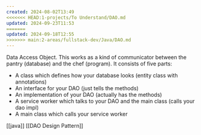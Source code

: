 ```yaml
---
created: 2024-08-02T13:49
<<<<<<< HEAD:1-projects/To Understand/DAO.md
updated: 2024-09-23T11:53
=======
updated: 2024-09-18T12:55
>>>>>>> main:2-areas/fullstack-dev/Java/DAO.md
---
```

Data Access Object. This works as a kind of communicator between the pantry (database) and the chef (program). It consists of five parts:
- A class which defines how your database looks (entity class with annotations)
- An interface for your DAO (just tells the methods)
- An implementation of your DAO (actually has the methods)
- A service worker which talks to your DAO and the main class (calls your dao impl)
- A main class which calls your service worker 

[[java]] [[DAO Design Pattern]]